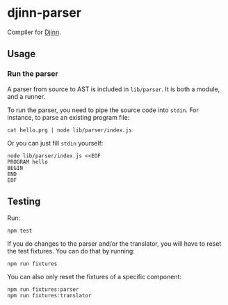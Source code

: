 # djinn-parser

Compiler for [Djinn](https://github.com/djinn-games).

## Usage

### Run the parser

A parser from source to AST is included in `lib/parser`. It is both a module, and a runner.

To run the parser, you need to pipe the source code into `stdin`. For instance, to parse an existing program file:

```
cat hello.prg | node lib/parser/index.js
```

Or you can just fill `stdin` yourself:

```
node lib/parser/index.js <<EOF
PROGRAM hello
BEGIN
END
EOF
```

## Testing

Run:

```
npm test
```

If you do changes to the parser and/or the translator, you will have to reset the test fixtures. You can do that by running:

```
npm run fixtures
```

You can also only reset the fixtures of a specific component:

```
npm run fixtures:parser
npm run fixtures:translator
```
